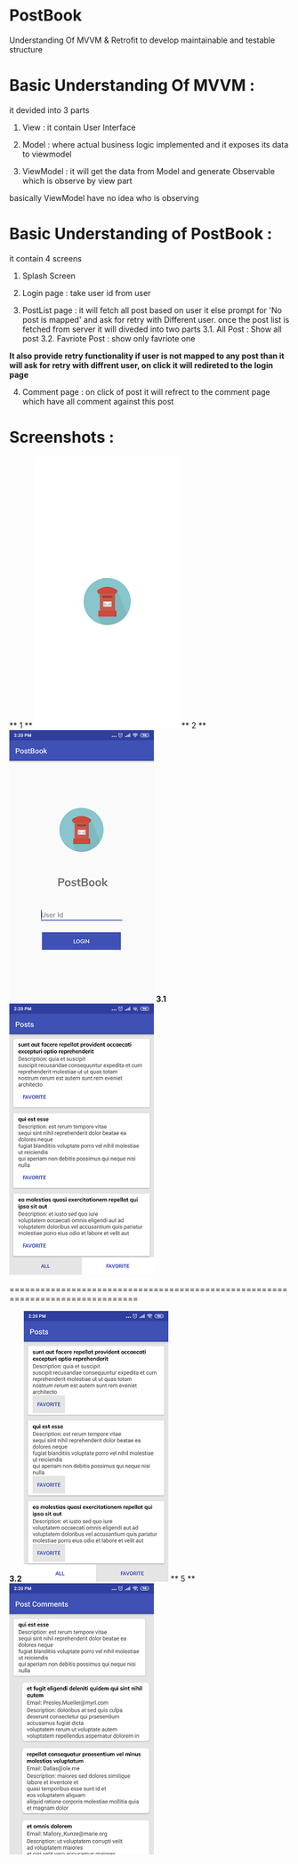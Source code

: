 # PostBook
Understanding Of MVVM &amp; Retrofit to develop maintainable and testable structure 





# Basic Understanding Of MVVM : 
it devided into 3 parts 

1. View : it contain User Interface

2. Model : where actual business logic implemented and it exposes its data to viewmodel

3. ViewModel : it will get the data from Model and generate Observable which is observe by view part  

basically ViewModel have no idea who is observing 




# Basic Understanding of PostBook : 
it contain 4 screens

1. Splash Screen 

2. Login page : take user id from user

3. PostList page : it will fetch all post based on user it else prompt for 'No post is mapped' and ask for retry with Different user.
once the post list is fetched from server it will diveded into two parts 
3.1. All Post : Show all post 
3.2. Favriote Post : show only favriote one

**It also provide retry functionality if user is not mapped to any post than it will ask for retry with diffrent user, on click it will redireted to the login page**

4. Comment page : on click of post it will refrect to the comment page which have all comment against this post

# Screenshots :

** 1 ** ![Alt text](/screenshot/1.png?raw=true "Splash Screen")  ** 2 **  ![Alt text](/screenshot/2.png?raw=true "Login page")  **3.1**  ![Alt text](/screenshot/3.png?raw=true "All Post")  

===============================================================================

**3.2**  ![Alt text](/screenshot/4.png?raw=true "Favriote Post")  ** 5 **  ![Alt text](/screenshot/5.png?raw=true "Comment page")



